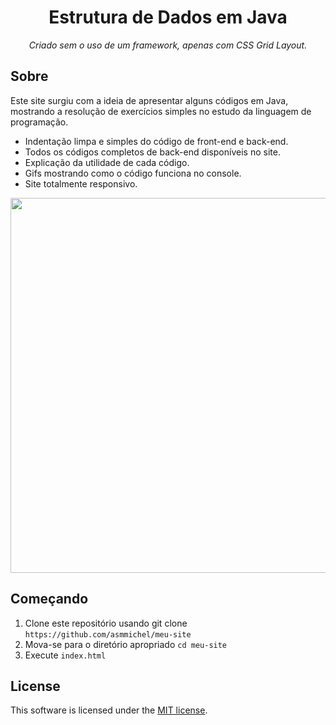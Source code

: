 <h1 align="center">Estrutura de Dados em Java</h1>
<p align="center"><i>Criado sem o uso de um framework, apenas com CSS Grid Layout.</i></p>

 ## Sobre

 Este site surgiu com a ideia de apresentar alguns códigos em Java, mostrando a resolução de exercícios simples no estudo da linguagem de programação.

 * Indentação limpa e simples do código de front-end e back-end.
 * Todos os códigos completos de back-end disponíveis no site.
 * Explicação da utilidade de cada código.
 * Gifs mostrando como o código funciona no console.
 * Site totalmente responsivo.

 <p align="center"><img src="Midia/gif.gif" width="600"></p>

 ## Começando

 1. Clone este repositório usando git clone `https://github.com/asmmichel/meu-site`
 2. Mova-se para o diretório apropriado `cd meu-site`
 3. Execute `index.html`
 
 ## License

 This software is licensed under the [MIT license](https://opensource.org/licenses/MIT).
